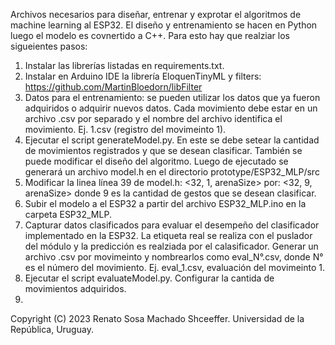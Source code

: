 Archivos necesarios para diseñar, entrenar y exprotar el algoritmos de machine learning al ESP32. El diseño y entrenamiento se hacen en Python luego el modelo es covnertido a C++.
Para esto hay que realziar los sigueientes pasos:
1) Instalar las librerías listadas en requirements.txt.
2) Instalar en Arduino IDE la librería EloquenTinyML y filters: https://github.com/MartinBloedorn/libFilter
3) Datos para el entrenamiento: se pueden utilizar los datos que ya fueron adquiridos o adquirir nuevos datos. Cada movimiento debe estar en un archivo .csv por separado y el nombre del archivo identifica el movimiento. Ej. 1.csv (registro del movimeinto 1).
4) Ejecutar el script generateModel.py. En este se debe setear la cantidad de movimientos registrados y que se desean clasificar. También se puede modificar el diseño del algoritmo. Luego de ejecutado se generará un archivo model.h en el directorio prototype/ESP32_MLP/src
5) Modificar la linea línea 39 de model.h: <32, 1, arenaSize> por: <32, 9, arenaSize> donde 9 es la cantidad de gestos que se desean clasificar.
6) Subir el modelo a el ESP32 a partir del archivo ESP32_MLP.ino en la carpeta ESP32_MLP. 
7) Capturar datos clasificados para evaluar el desempeño del clasificador implementado en la ESP32. La etiqueta real se realiza con el puslador del módulo y la predicción es realziada por el calasificador. Generar un archivo .csv por movimeinto y nombrearlos como eval_N°.csv, donde N° es el número del movimiento. Ej. eval_1.csv, evaluación del movimeinto 1.
7) Ejecutar el script evaluateModel.py. Configurar la cantida de movimientos adquiridos.
8) 
Copyright (C) 2023  Renato Sosa Machado Shceeffer. Universidad de la República, Uruguay.
